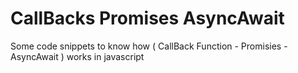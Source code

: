# CallBacks Promises AsyncAwait
Some code snippets to know how ( CallBack Function - Promisies - AsyncAwait ) works in javascript
